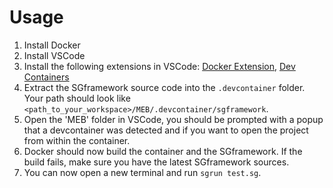# Usage

1) Install Docker
2) Install VSCode
3) Install the following extensions in VSCode: [Docker Extension](https://marketplace.visualstudio.com/items?itemName=ms-azuretools.vscode-docker), [Dev Containers](https://marketplace.visualstudio.com/items?itemName=ms-vscode-remote.remote-containers)
4) Extract the SGframework source code into the `.devcontainer` folder. Your path should look like `<path_to_your_workspace>/MEB/.devcontainer/sgframework`.
5) Open the 'MEB' folder in VSCode, you should be prompted with a popup that a devcontainer was detected and if you want to open the project from within the container.
6) Docker should now build the container and the SGframework. If the build fails, make sure you have the latest SGframework sources.
7) You can now open a new terminal and run `sgrun test.sg`.